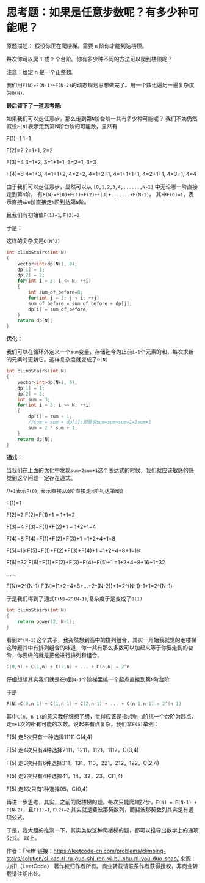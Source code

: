 # 思考题：如果是任意步数呢？有多少种可能呢？

原题描述：
假设你正在爬楼梯。需要 `n` 阶你才能到达楼顶。

每次你可以爬 `1` 或 `2` 个台阶。你有多少种不同的方法可以爬到楼顶呢？

注意：给定 n 是一个正整数。

我们用`F(N)=F(N-1)+F(N-2)`的动态规划思想做完了。用一个数组遍历一遍复杂度为`O(N)`.

**最后留下了一道思考题:**

如果我们可以走任意步，那么走到第`N`阶台阶一共有多少种可能呢？
我们不妨仍然假设`F(N)`表示走到第N阶台阶的可能数，显然有

F(1)=1 1=1

F(2)=2 2=1+1, 2=2

F(3)=4 3=1+2, 3=1+1+1, 3=2+1, 3=3

F(4)=8 4=1+3, 4=1+1+2, 4=2+2, 4=1+2+1, 4=1+1+1+1, 4=2+1+1, 4=3+1, 4=4

由于我们可以走任意步，显然可以从 `[0,1,2,3,4,......,N-1]` 中无论哪一阶直接走到第`N`阶，
有`F(N)=F(0)+F(1)+F(2)+F(3)+.......+F(N-1)`。 其中`F(0)=1`，表示直接从`0`阶直接走`N`阶到达第`N`阶。

且我们有初始值`F(1)=1`, `F(2)=2`

于是：

这样的复杂度是`O(N^2)`

```cpp
int climbStairs(int N)
{
    vector<int>dp(N+1, 0);
    dp[1] = 1;
    dp[2] = 2;
    for(int i = 3; i <= N; ++i)
    {
        int sum_of_before=0;
        for(int j = 1; j < i; ++j)
        sum_of_before = sum_of_before + dp[j];
        dp[i] = sum_of_before;
    }
    return dp[N];
}
```

**优化：**

我们可以在循环外定义一个`sum`变量，存储迄今为止前`i-1`个元素的和，每次求新的元素时更新它。这样复杂度就变成了`O(N)`

```cpp
int climbStairs(int N)
{
    vector<int>dp(N+1, 0);
    dp[1] = 1;
    dp[2] = 2;
    int sum = 3;
    for(int i = 3; i <= N; ++i)
    {
        dp[i] = sum + 1;
        //sum = sum + dp[i];即是说sum=sum+sum+1=2sum+1
        sum = 2 * sum + 1;
    }
    return dp[N];
}
```

**通式：**

当我们在上面的优化中发现`sum=2sum+1`这个表达式的时候，我们就应该敏感的感觉到这个问题一定存在通式。

//`+1`表示`F(0)`, 表示直接从`0`阶直接走`N`阶到达第`N`阶

F(1)=1

F(2)=2 F(2)=F(1)+1 = 1+1=2

F(3)=4 F(3)=F(1)+F(2)+1 = 1+2+1=4

F(4)=8 F(4)=F(1)+F(2)+F(3)+1 =1+2+4+1=8

F(5)=16 F(5)=F(1)+F(2)+F(3)+F(4)+1 =1+2+4+8+1=16

F(6)=32 F(6)=F(1)+F(2)+F(3)+F(4)+F(5)+1 =1+2+4+8+16+1=32

……

F(N)=2^(N-1) F(N)=(1+2+4+8+…+2^(N-2))+1=2^(N-1)-1+1=2^(N-1)

于是我们得到了通式`F(N)=2^(N-1)`,复杂度于是变成了`O(1)`

```cpp
int climbStairs(int N)
{
    return power(2, N-1);
}
```

看到`2^(N-1)`这个式子，我突然想到高中的排列组合，其实一开始我就觉的走楼梯这种题其中有排列组合的味道，你一共有那么多数可以加起来等于你要走到的台阶，你要做的就是把他进行排列和组合。

```cpp
C(0,n) + C(1,n) + C(2,n) + ... + C(n,n) = 2^n
```

仔细想想其实我们就是在`0`到`N-1`个阶梯里挑一个起点直接到第`N`阶台阶

于是

```cpp
F(N)=C(0,n-1) + C(1,n-1) + C(2,n-1) + ... + C(n-1,n-1) = 2^(n-1)
```

其中`C(m, n-1)`的意义我仔细想了想，觉得应该是指`0`到`n-1`阶挑一个台阶为起点，走`m+1`次的所有可能的次数。说起来有点复杂。我们拿`F(5)`举例：

F(5) 走5次只有一种选择11111 C(4,4)

F(5) 走4次只有4种选择2111，1211，1121，1112，C(3,4)

F(5) 走3次只有6种选择311，131，113，221，212，122，C(2,4)

F(5) 走2次只有4种选择41，14，32，23，C(1,4)

F(5) 走1次只有1种选择05，C(0,4)

再进一步思考，其实，之前的爬楼梯的题，每次只能爬1或2步，`F(N) = F(N-1) + F(N-2)`，且`F(1)=1`, `F(2)=2`,其实就是斐波那契数列，而斐波那契数列其实是有通项公式。

于是，我大胆的推测一下，其实类似这种爬楼梯的题，都可以推导出数学上的通项公式。
以上。

作者：Frefff
链接：https://leetcode-cn.com/problems/climbing-stairs/solution/si-kao-ti-ru-guo-shi-ren-yi-bu-shu-ni-you-duo-shao/
来源：力扣（LeetCode）
著作权归作者所有。商业转载请联系作者获得授权，非商业转载请注明出处。
